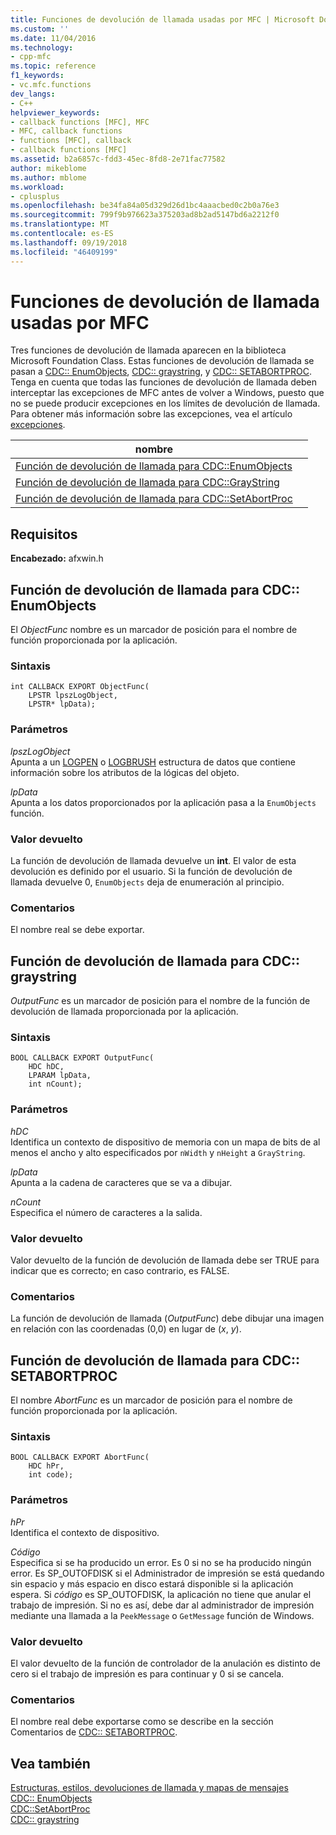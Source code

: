 ```yaml
---
title: Funciones de devolución de llamada usadas por MFC | Microsoft Docs
ms.custom: ''
ms.date: 11/04/2016
ms.technology:
- cpp-mfc
ms.topic: reference
f1_keywords:
- vc.mfc.functions
dev_langs:
- C++
helpviewer_keywords:
- callback functions [MFC], MFC
- MFC, callback functions
- functions [MFC], callback
- callback functions [MFC]
ms.assetid: b2a6857c-fdd3-45ec-8fd8-2e71fac77582
author: mikeblome
ms.author: mblome
ms.workload:
- cplusplus
ms.openlocfilehash: be34fa84a05d329d26d1bc4aaacbed0c2b0a76e3
ms.sourcegitcommit: 799f9b976623a375203ad8b2ad5147bd6a2212f0
ms.translationtype: MT
ms.contentlocale: es-ES
ms.lasthandoff: 09/19/2018
ms.locfileid: "46409199"
---
```

# <a name="callback-functions-used-by-mfc"></a>Funciones de devolución de llamada usadas por MFC

Tres funciones de devolución de llamada aparecen en la biblioteca Microsoft Foundation Class. Estas funciones de devolución de llamada se pasan a [CDC:: EnumObjects](../../mfc/reference/cdc-class.md#enumobjects), [CDC:: graystring](../../mfc/reference/cdc-class.md#graystring), y [CDC:: SETABORTPROC](../../mfc/reference/cdc-class.md#setabortproc). Tenga en cuenta que todas las funciones de devolución de llamada deben interceptar las excepciones de MFC antes de volver a Windows, puesto que no se puede producir excepciones en los límites de devolución de llamada. Para obtener más información sobre las excepciones, vea el artículo [excepciones](../../mfc/exception-handling-in-mfc.md).

|nombre||
|----------|-----------------|
|[Función de devolución de llamada para CDC::EnumObjects](#enum_objects)||
|[Función de devolución de llamada para CDC::GrayString](#graystring)||
|[Función de devolución de llamada para CDC::SetAbortProc](#setabortproc)||

## <a name="requirements"></a>Requisitos

**Encabezado:** afxwin.h

## <a name="enum_objects"></a> Función de devolución de llamada para CDC:: EnumObjects

El *ObjectFunc* nombre es un marcador de posición para el nombre de función proporcionada por la aplicación.

### <a name="syntax"></a>Sintaxis

```
int CALLBACK EXPORT ObjectFunc(
    LPSTR lpszLogObject,
    LPSTR* lpData);
```

### <a name="parameters"></a>Parámetros

*lpszLogObject*<br/>
Apunta a un [LOGPEN](../../mfc/reference/logpen-structure.md) o [LOGBRUSH](../../mfc/reference/logbrush-structure.md) estructura de datos que contiene información sobre los atributos de la lógicas del objeto.

*lpData*<br/>
Apunta a los datos proporcionados por la aplicación pasa a la `EnumObjects` función.

### <a name="return-value"></a>Valor devuelto

La función de devolución de llamada devuelve un **int**. El valor de esta devolución es definido por el usuario. Si la función de devolución de llamada devuelve 0, `EnumObjects` deja de enumeración al principio.

### <a name="remarks"></a>Comentarios

El nombre real se debe exportar.

## <a name="graystring"></a>  Función de devolución de llamada para CDC:: graystring

*OutputFunc* es un marcador de posición para el nombre de la función de devolución de llamada proporcionada por la aplicación.

### <a name="syntax"></a>Sintaxis

```
BOOL CALLBACK EXPORT OutputFunc(
    HDC hDC,
    LPARAM lpData,
    int nCount);
```

### <a name="parameters"></a>Parámetros

*hDC*<br/>
Identifica un contexto de dispositivo de memoria con un mapa de bits de al menos el ancho y alto especificados por `nWidth` y `nHeight` a `GrayString`.

*lpData*<br/>
Apunta a la cadena de caracteres que se va a dibujar.

*nCount*<br/>
Especifica el número de caracteres a la salida.

### <a name="return-value"></a>Valor devuelto

Valor devuelto de la función de devolución de llamada debe ser TRUE para indicar que es correcto; en caso contrario, es FALSE.

### <a name="remarks"></a>Comentarios

La función de devolución de llamada (*OutputFunc*) debe dibujar una imagen en relación con las coordenadas (0,0) en lugar de (*x*, *y*).

## <a name="setabortproc"></a>  Función de devolución de llamada para CDC:: SETABORTPROC

El nombre *AbortFunc* es un marcador de posición para el nombre de función proporcionada por la aplicación.

### <a name="syntax"></a>Sintaxis

```
BOOL CALLBACK EXPORT AbortFunc(
    HDC hPr,
    int code);
```

### <a name="parameters"></a>Parámetros

*hPr*<br/>
Identifica el contexto de dispositivo.

*Código*<br/>
Especifica si se ha producido un error. Es 0 si no se ha producido ningún error. Es SP_OUTOFDISK si el Administrador de impresión se está quedando sin espacio y más espacio en disco estará disponible si la aplicación espera. Si *código* es SP_OUTOFDISK, la aplicación no tiene que anular el trabajo de impresión. Si no es así, debe dar al administrador de impresión mediante una llamada a la `PeekMessage` o `GetMessage` función de Windows.

### <a name="return-value"></a>Valor devuelto

El valor devuelto de la función de controlador de la anulación es distinto de cero si el trabajo de impresión es para continuar y 0 si se cancela.

### <a name="remarks"></a>Comentarios

El nombre real debe exportarse como se describe en la sección Comentarios de [CDC:: SETABORTPROC](../../mfc/reference/cdc-class.md#setabortproc).


## <a name="see-also"></a>Vea también

[Estructuras, estilos, devoluciones de llamada y mapas de mensajes](structures-styles-callbacks-and-message-maps.md)<br/>
[CDC:: EnumObjects](../../mfc/reference/cdc-class.md#enumobjects)<br/>
[CDC::SetAbortProc](../../mfc/reference/cdc-class.md#setabortproc)<br/>
[CDC:: graystring](../../mfc/reference/cdc-class.md#graystring)


